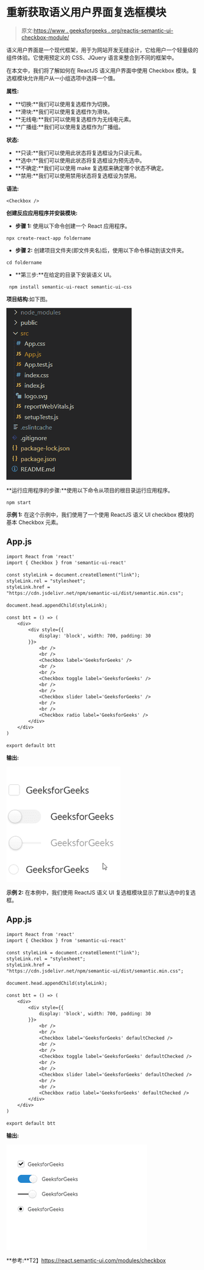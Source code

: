 # 重新获取语义用户界面复选框模块

> 原文:[https://www . geeksforgeeks . org/reactjs-semantic-ui-checkbox-module/](https://www.geeksforgeeks.org/reactjs-semantic-ui-checkbox-module/)

语义用户界面是一个现代框架，用于为网站开发无缝设计，它给用户一个轻量级的组件体验。它使用预定义的 CSS、JQuery 语言来整合到不同的框架中。

在本文中，我们将了解如何在 ReactJS 语义用户界面中使用 Checkbox 模块。复选框模块允许用户从一小组选项中选择一个值。

**属性:**

*   **切换:**我们可以使用复选框作为切换。
*   **滑块:**我们可以使用复选框作为滑块。
*   **无线电:**我们可以使用复选框作为无线电元素。
*   **广播组:**我们可以使用复选框作为广播组。

**状态:**

*   **只读:**我们可以使用此状态将复选框设为只读元素。
*   **选中:**我们可以使用此状态将复选框设为预先选中。
*   **不确定:**我们可以使用 make 复选框来确定哪个状态不确定。
*   **禁用:**我们可以使用禁用状态将复选框设为禁用。

**语法:**

```
<Checkbox />
```

**创建反应应用程序并安装模块:**

*   **步骤 1:** 使用以下命令创建一个 React 应用程序。

```
npx create-react-app foldername
```

*   **步骤 2:** 创建项目文件夹(即文件夹名)后，使用以下命令移动到该文件夹。

```
cd foldername
```

*   **第三步:**在给定的目录下安装语义 UI。

```
 npm install semantic-ui-react semantic-ui-css
```

**项目结构**:如下图。

![](img/f04ae0d8b722a9fff0bd9bd138b29c23.png)

**运行应用程序的步骤:**使用以下命令从项目的根目录运行应用程序。

```
npm start
```

**示例 1:** 在这个示例中，我们使用了一个使用 ReactJS 语义 UI checkbox 模块的基本 Checkbox 元素。

## App.js

```
import React from 'react'
import { Checkbox } from 'semantic-ui-react'

const styleLink = document.createElement("link");
styleLink.rel = "stylesheet";
styleLink.href = 
"https://cdn.jsdelivr.net/npm/semantic-ui/dist/semantic.min.css";

document.head.appendChild(styleLink);

const btt = () => (
    <div>
        <div style={{
            display: 'block', width: 700, padding: 30
        }}>
            <br />
            <br />
            <Checkbox label='GeeksforGeeks' />
            <br />
            <br />
            <Checkbox toggle label='GeeksforGeeks' />
            <br />
            <br />
            <Checkbox slider label='GeeksforGeeks' />
            <br />
            <br />
            <Checkbox radio label='GeeksforGeeks' />
        </div>
    </div>
)

export default btt
```

**输出:**

![](img/e777a3c008109894ecf3d068feab1a68.png)

**示例 2:** 在本例中，我们使用 ReactJS 语义 UI 复选框模块显示了默认选中的复选框。

## App.js

```
import React from 'react'
import { Checkbox } from 'semantic-ui-react'

const styleLink = document.createElement("link");
styleLink.rel = "stylesheet";
styleLink.href = 
"https://cdn.jsdelivr.net/npm/semantic-ui/dist/semantic.min.css";

document.head.appendChild(styleLink);

const btt = () => (
    <div>
        <div style={{
            display: 'block', width: 700, padding: 30
        }}>
            <br />
            <br />
            <Checkbox label='GeeksforGeeks' defaultChecked />
            <br />
            <br />
            <Checkbox toggle label='GeeksforGeeks' defaultChecked />
            <br />
            <br />
            <Checkbox slider label='GeeksforGeeks' defaultChecked />
            <br />
            <br />
            <Checkbox radio label='GeeksforGeeks' defaultChecked />
        </div>
    </div>
)

export default btt
```

**输出:**

![](img/424928201a194688477328c1e50a8bef.png)

**参考:**T2】https://react.semantic-ui.com/modules/checkbox